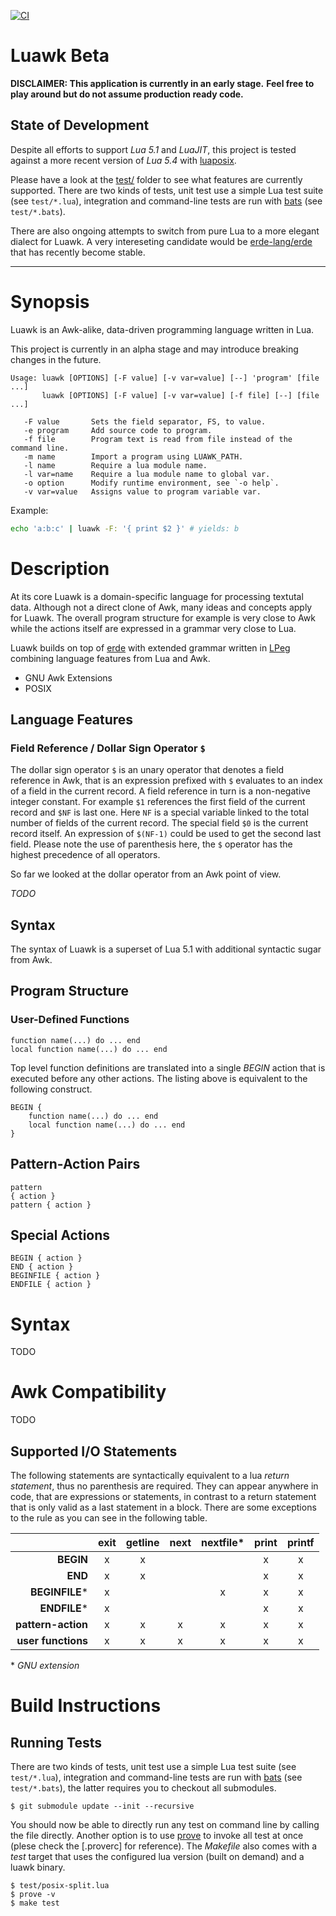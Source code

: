 [![CI](https://github.com/goregath/luawk/actions/workflows/ci.yml/badge.svg)](https://github.com/goregath/luawk/actions/workflows/ci.yml)

Luawk Beta
==========

**DISCLAIMER: This application is currently in an early stage.**
**Feel free to play around but do not assume production ready code.**

State of Development
--------------------
Despite all efforts to support *Lua 5.1* and *LuaJIT*, this project is tested against a more recent version of *Lua 5.4*
with [luaposix].

Please have a look at the [test/] folder to see what features are currently supported. There are two kinds of tests,
unit test use a simple Lua test suite (see `test/*.lua`), integration and command-line tests are run with [bats] (see
`test/*.bats`).

There are also ongoing attempts to switch from pure Lua to a more elegant dialect for Luawk. A very intereseting
candidate would be [erde-lang/erde][erde-lang] that has recently become stable.

---

Synopsis
========

Luawk is an Awk-alike, data-driven programming language written in Lua.

This project is currently in an alpha stage and may introduce breaking changes in the future.

```plain
Usage: luawk [OPTIONS] [-F value] [-v var=value] [--] 'program' [file ...]
       luawk [OPTIONS] [-F value] [-v var=value] [-f file] [--] [file ...]

   -F value       Sets the field separator, FS, to value.
   -e program     Add source code to program.
   -f file        Program text is read from file instead of the command line.
   -m name        Import a program using LUAWK_PATH.
   -l name        Require a lua module name.
   -l var=name    Require a lua module name to global var.
   -o option      Modify runtime environment, see `-o help`.
   -v var=value   Assigns value to program variable var.
```

Example:

```bash
echo 'a:b:c' | luawk -F: '{ print $2 }' # yields: b
```

Description
===========

At its core Luawk is a domain-specific language for processing textutal data. Although not a direct clone of Awk, many
ideas and concepts apply for Luawk. The overall program structure for example is very close to Awk while the actions
itself are expressed in a grammar very close to Lua.

Luawk builds on top of [erde][erde-lang] with extended grammar written in [LPeg][lpeg] combining language features from
Lua and Awk.

* GNU Awk Extensions
* POSIX

Language Features
-----------------

### Field Reference / Dollar Sign Operator `$`

The dollar sign operator `$` is an unary operator that denotes a field reference in Awk, that is an expression prefixed
with `$` evaluates to an index of a field in the current record. A field reference in turn is a non-negative integer
constant. For example `$1` references the first field of the current record and `$NF` is last one. Here `NF` is a
special variable linked to the total number of fields of the current record. The special field `$0` is the current
record itself. An expression of `$(NF-1)` could be used to get the second last field. Please note the use of parenthesis
here, the `$` operator has the highest precedence of all operators.

So far we looked at the dollar operator from an Awk point of view.

*TODO*

Syntax
------

The syntax of Luawk is a superset of Lua 5.1 with additional syntactic sugar from Awk.

Program Structure
-----------------

### User-Defined Functions

    function name(...) do ... end
    local function name(...) do ... end

Top level function definitions are translated into a single *BEGIN* action that is executed before any other actions.
The listing above is equivalent to the following construct.

    BEGIN {
        function name(...) do ... end
        local function name(...) do ... end
    }

## Pattern-Action Pairs

    pattern
    { action }
    pattern { action }

## Special Actions

    BEGIN { action }
    END { action }
    BEGINFILE { action }
    ENDFILE { action }

# Syntax

TODO

# Awk Compatibility

TODO

## Supported I/O Statements

The following statements are syntactically equivalent to a lua *return statement*, thus no parenthesis are required.
They can appear anywhere in code, that are expressions or statements, in contrast to a return statement that is only
valid as a last statement in a block. There are some exceptions to the rule as you can see in the following table.

|                      | **exit** | **getline** | **next** | **nextfile\*** | **print** | **printf** |
|---------------------:|:--------:|:-----------:|:--------:|:--------------:|:---------:|:----------:|
|          **BEGIN**   |     x    |      x      |          |                |     x     |      x     |
|            **END**   |     x    |      x      |          |                |     x     |      x     |
|      **BEGINFILE**\* |     x    |             |          |        x       |     x     |      x     |
|        **ENDFILE**\* |     x    |             |          |                |     x     |      x     |
| **pattern-action**   |     x    |      x      |     x    |        x       |     x     |      x     |
| **user functions**   |     x    |      x      |     x    |        x       |     x     |      x     |

\* *GNU extension*

Build Instructions
==================

Running Tests
-------------

There are two kinds of tests, unit test use a simple Lua test suite (see `test/*.lua`), integration and command-line
tests are run with [bats] (see `test/*.bats`), the latter requires you to checkout all submodules.

    $ git submodule update --init --recursive

You should now be able to directly run any test on command line by calling the file directly. Another option is to use
[prove] to invoke all test at once (plese check the [.proverc] for reference). The *Makefile* also comes with a *test*
target that uses the configured lua version (built on demand) and a luawk binary.

    $ test/posix-split.lua
    $ prove -v
    $ make test

[test/]: test/
[bats]: https://bats-core.readthedocs.io/
[erde-lang]: https://erde-lang.github.io/
[lpeg]: https://www.inf.puc-rio.br/~roberto/lpeg/
[lpeglabel]: https://github.com/sqmedeiros/lpeglabel
[luaposix]: http://luaposix.github.io/luaposix
[prove]: https://perldoc.perl.org/prove
